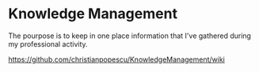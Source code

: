 # Knowledge Management

The pourpose is to keep in one place information that I've gathered during my professional activity.

https://github.com/christianpopescu/KnowledgeManagement/wiki
